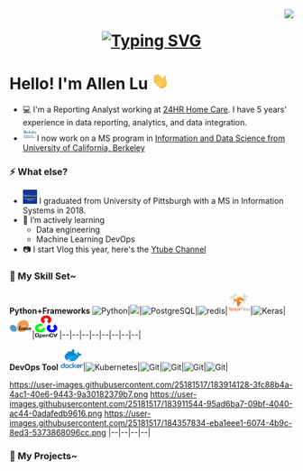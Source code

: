 <img align="right" src="https://visitor-badge.laobi.icu/badge?page_id=wolu0901.wolu0901">

<h1 align="center">
<a href="https://git.io/typing-svg"><img src="https://readme-typing-svg.herokuapp.com?font=Silkscreen&size=25&duration=2000&pause=300&color=1A63F7&background=45FF1400&center=true&vCenter=true&width=435&lines=Hi!+I+AM+Allen+Lu;Wenyuan+Lu;AN+Analyst;A+Data+Developer;A+Vlogger" alt="Typing SVG" /></a>
</h1>

# Hello! I'm Allen Lu <img src="https://raw.githubusercontent.com/ABSphreak/ABSphreak/master/gifs/Hi.gif" height="30px">
- 💻 I'm a Reporting Analyst working at [24HR Home Care](https://www.24hrcares.com/). I have 5 years' experience in data reporting, analytics, and data integration.
- <img title="UC logo" height="25" src="images/uc.jpg">I now work on a MS program in  [Information and Data Science from University of California, Berkeley](https://ischoolonline.berkeley.edu/data-science/)

### ⚡️ What else?
- <img title="Pitt logo" height="25" src="images/pitt.jpg"> I graduated from University of Pittsburgh with a MS in Information Systems in 2018.
- 🌱 I’m actively learning 
  - Data engineering
  - Machine Learning DevOps
- 📷 I start Vlog this year, here's the [Ytube Channel](https://www.youtube.com/channel/UCH1X_aiihaPJ4i7KudmE3Iw)

### 🔋 My Skill Set~
**Python+Frameworks**
<img title="Python" alt="Python" width="40px" src="https://raw.githubusercontent.com/jmnote/z-icons/master/svg/python.svg" />|<img width="40px" src="https://user-images.githubusercontent.com/25181517/184117132-9e89a93b-65fb-47c3-91e7-7d0f99e7c066.png">|<img alt="PostgreSQL" title="PostgreSQL" width="40px" src="https://user-images.githubusercontent.com/25181517/117208740-bfb78400-adf5-11eb-97bb-09072b6bedfc.png">|<img alt="redis" title="redis" width="40px" src="https://user-images.githubusercontent.com/25181517/182884894-d3fa6ee0-f2b4-4960-9961-64740f533f2a.png">|<img title="TensorFlow" alt="TensorFlow" width="40px" src="https://raw.githubusercontent.com/github/explore/master/topics/tensorflow/tensorflow.png">|<img title="Keras" alt="Keras" width="40px" src="https://upload.wikimedia.org/wikipedia/commons/thumb/a/ae/Keras_logo.svg/240px-Keras_logo.svg.png">|<img title="Scikit-Learn" alt="Scikit Learn" width="40px" src="https://raw.githubusercontent.com/github/explore/master/topics/scikit-learn/scikit-learn.png">|<img title="OpenCV" alt="OpenCV" width="40px" src="https://raw.githubusercontent.com/github/explore/master/topics/opencv/opencv.png">
|--|--|--|--|--|--|--|--|

**DevOps Tool**
<img title="Docker" alt="Docker" width="40px" src="https://raw.githubusercontent.com/github/explore/master/topics/docker/docker.png">|<img title="Kubernetes" alt="Kubernetes" width="40px" src="https://user-images.githubusercontent.com/25181517/182534006-037f08b5-8e7b-4e5f-96b6-5d2a5558fa85.png">|<img title="Git" alt="Git" width="40px" src="https://user-images.githubusercontent.com/25181517/117364277-fc4eb280-aebd-11eb-8769-a3583c6a2037.png">|<img title="Git" alt="Git" width="40px" src="https://user-images.githubusercontent.com/25181517/183914128-3fc88b4a-4ac1-40e6-9443-9a30182379b7.png">|<img title="Git" alt="Git" width="40px" src="https://user-images.githubusercontent.com/25181517/183914128-3fc88b4a-4ac1-40e6-9443-9a30182379b7.png">|<img title="Git" alt="Git" width="40px" src="https://user-images.githubusercontent.com/25181517/183914128-3fc88b4a-4ac1-40e6-9443-9a30182379b7.png">|

https://user-images.githubusercontent.com/25181517/183914128-3fc88b4a-4ac1-40e6-9443-9a30182379b7.png
https://user-images.githubusercontent.com/25181517/183911544-95ad6ba7-09bf-4040-ac44-0adafedb9616.png
https://user-images.githubusercontent.com/25181517/184357834-eba1eee1-6074-4b9c-8ed3-5373868096cc.png
|--|--|--|--|



### 💾 My Projects~


















<!--
**wolu0901/wolu0901** is a ✨ _special_ ✨ repository because its `README.md` (this file) appears on your GitHub profile.
-->
